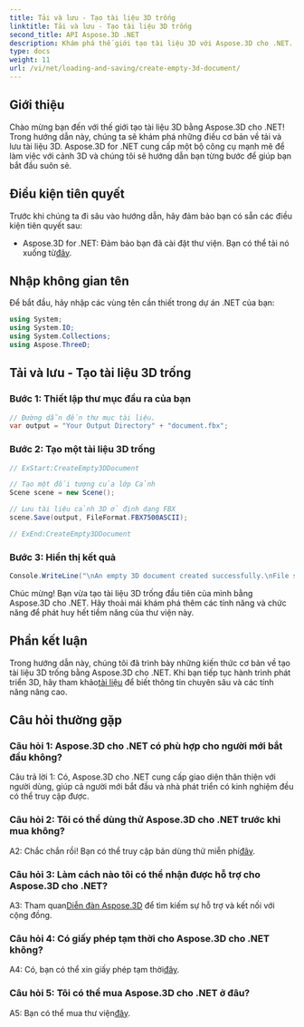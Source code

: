 ```yaml
---
title: Tải và lưu - Tạo tài liệu 3D trống
linktitle: Tải và lưu - Tạo tài liệu 3D trống
second_title: API Aspose.3D .NET
description: Khám phá thế giới tạo tài liệu 3D với Aspose.3D cho .NET. Tạo, chỉnh sửa và lưu các cảnh 3D tuyệt đẹp một cách dễ dàng.
type: docs
weight: 11
url: /vi/net/loading-and-saving/create-empty-3d-document/
---
```

## Giới thiệu

Chào mừng bạn đến với thế giới tạo tài liệu 3D bằng Aspose.3D cho .NET! Trong hướng dẫn này, chúng ta sẽ khám phá những điều cơ bản về tải và lưu tài liệu 3D. Aspose.3D for .NET cung cấp một bộ công cụ mạnh mẽ để làm việc với cảnh 3D và chúng tôi sẽ hướng dẫn bạn từng bước để giúp bạn bắt đầu suôn sẻ.

## Điều kiện tiên quyết

Trước khi chúng ta đi sâu vào hướng dẫn, hãy đảm bảo bạn có sẵn các điều kiện tiên quyết sau:

-  Aspose.3D for .NET: Đảm bảo bạn đã cài đặt thư viện. Bạn có thể tải nó xuống từ[đây](https://releases.aspose.com/3d/net/).

## Nhập không gian tên

Để bắt đầu, hãy nhập các vùng tên cần thiết trong dự án .NET của bạn:

```csharp
using System;
using System.IO;
using System.Collections;
using Aspose.ThreeD;
```

## Tải và lưu - Tạo tài liệu 3D trống

### Bước 1: Thiết lập thư mục đầu ra của bạn

```csharp
// Đường dẫn đến thư mục tài liệu.
var output = "Your Output Directory" + "document.fbx";
```

### Bước 2: Tạo một tài liệu 3D trống

```csharp
// ExStart:CreateEmpty3DDocument

// Tạo một đối tượng của lớp Cảnh
Scene scene = new Scene();

// Lưu tài liệu cảnh 3D ở định dạng FBX
scene.Save(output, FileFormat.FBX7500ASCII);

// ExEnd:CreateEmpty3DDocument
```

### Bước 3: Hiển thị kết quả

```csharp
Console.WriteLine("\nAn empty 3D document created successfully.\nFile saved at " + output);
```

Chúc mừng! Bạn vừa tạo tài liệu 3D trống đầu tiên của mình bằng Aspose.3D cho .NET. Hãy thoải mái khám phá thêm các tính năng và chức năng để phát huy hết tiềm năng của thư viện này.

## Phần kết luận

 Trong hướng dẫn này, chúng tôi đã trình bày những kiến thức cơ bản về tạo tài liệu 3D trống bằng Aspose.3D cho .NET. Khi bạn tiếp tục hành trình phát triển 3D, hãy tham khảo[tài liệu](https://reference.aspose.com/3d/net/) để biết thông tin chuyên sâu và các tính năng nâng cao.

## Câu hỏi thường gặp

### Câu hỏi 1: Aspose.3D cho .NET có phù hợp cho người mới bắt đầu không?

Câu trả lời 1: Có, Aspose.3D cho .NET cung cấp giao diện thân thiện với người dùng, giúp cả người mới bắt đầu và nhà phát triển có kinh nghiệm đều có thể truy cập được.

### Câu hỏi 2: Tôi có thể dùng thử Aspose.3D cho .NET trước khi mua không?

 A2: Chắc chắn rồi! Bạn có thể truy cập bản dùng thử miễn phí[đây](https://releases.aspose.com/).

### Câu hỏi 3: Làm cách nào tôi có thể nhận được hỗ trợ cho Aspose.3D cho .NET?

 A3: Tham quan[Diễn đàn Aspose.3D](https://forum.aspose.com/c/3d/18) để tìm kiếm sự hỗ trợ và kết nối với cộng đồng.

### Câu hỏi 4: Có giấy phép tạm thời cho Aspose.3D cho .NET không?

 A4: Có, bạn có thể xin giấy phép tạm thời[đây](https://purchase.aspose.com/temporary-license/).

### Câu hỏi 5: Tôi có thể mua Aspose.3D cho .NET ở đâu?

 A5: Bạn có thể mua thư viện[đây](https://purchase.aspose.com/buy).